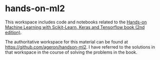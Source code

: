 # hands-on-ml2

This workspace includes code and notebooks related to the [Hands-on Machine Learning with Scikit-Learn, Keras and Tensorflow book (2nd edition)](https://www.oreilly.com/library/view/hands-on-machine-learning/9781492032632/).

The authoritative workspace for this material can be found at https://github.com/ageron/handson-ml2. I have referred to the solutions in that workspace in the course of solving the problems in the book.
